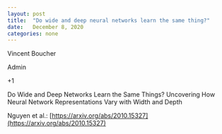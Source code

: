 ```yaml
---
layout: post
title:  "Do wide and deep neural networks learn the same thing?"
date:   December 8, 2020
categories: none
---
```







Vincent Boucher

Admin






+1

Do Wide and Deep Networks Learn the Same Things? Uncovering How Neural Network Representations Vary with Width and Depth

Nguyen et al.: [https://arxiv.org/abs/2010.15327](https://arxiv.org/abs/2010.15327)



 

